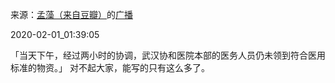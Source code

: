 来源：[孟藻（来自豆瓣）](https://www.douban.com/people/58493958/)的[广播](douban.com/people/58493958/status/2783223931/)


2020-02-01_01:39:05


「当天下午，经过两小时的协调，武汉协和医院本部的医务人员仍未领到符合医用标准的物资。」
对不起大家，能写的只有这么多了。

